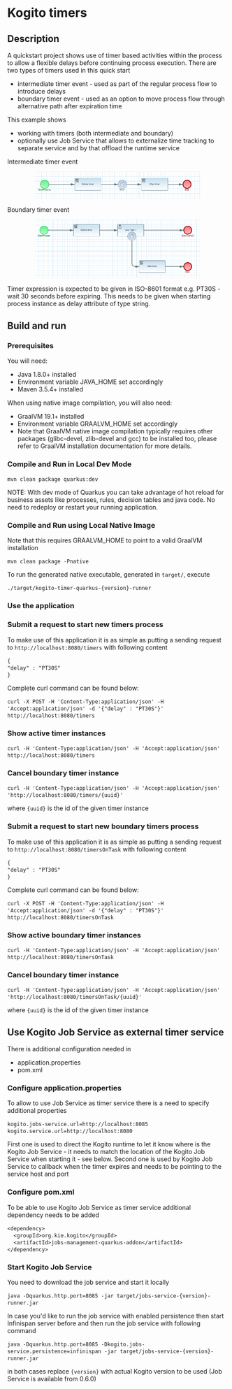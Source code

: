 # Kogito timers

## Description

A quickstart project shows use of timer based activities within the process to 
allow a flexible delays before continuing process execution. There are two types
of timers used in this quick start

* intermediate timer event - used as part of the regular process flow to introduce delays
* boundary timer event - used as an option to move process flow through alternative path after expiration time

This example shows

* working with timers (both intermediate and boundary)
* optionally use Job Service that allows to externalize time tracking to separate service and by that offload the runtime service
	
	
Intermediate timer event
<p align="center"><img width=75% height=50% src="docs/images/process.png"></p>

Boundary timer event
<p align="center"><img width=75% height=50% src="docs/images/process2.png"></p>

Timer expression is expected to be given in ISO-8601 format e.g. PT30S - wait 30 seconds before expiring. 
This needs to be given when starting process instance as delay attribute of type string. 

## Build and run

### Prerequisites
 
You will need:
  - Java 1.8.0+ installed 
  - Environment variable JAVA_HOME set accordingly
  - Maven 3.5.4+ installed

When using native image compilation, you will also need: 
  - GraalVM 19.1+ installed
  - Environment variable GRAALVM_HOME set accordingly
  - Note that GraalVM native image compilation typically requires other packages (glibc-devel, zlib-devel and gcc) to be installed too, please refer to GraalVM installation documentation for more details.

### Compile and Run in Local Dev Mode

```
mvn clean package quarkus:dev    
```

NOTE: With dev mode of Quarkus you can take advantage of hot reload for business assets like processes, rules, decision tables and java code. No need to redeploy or restart your running application.


### Compile and Run using Local Native Image
Note that this requires GRAALVM_HOME to point to a valid GraalVM installation

```
mvn clean package -Pnative
```
  
To run the generated native executable, generated in `target/`, execute

```
./target/kogito-timer-quarkus-{version}-runner
```

### Use the application


### Submit a request to start new timers process

To make use of this application it is as simple as putting a sending request to `http://localhost:8080/timers`  with following content 

```
{
"delay" : "PT30S"
}

```

Complete curl command can be found below:

```
curl -X POST -H 'Content-Type:application/json' -H 'Accept:application/json' -d '{"delay" : "PT30S"}' http://localhost:8080/timers
```

### Show active timer instances

```
curl -H 'Content-Type:application/json' -H 'Accept:application/json' http://localhost:8080/timers
```

### Cancel boundary timer instance 

```
curl -H 'Content-Type:application/json' -H 'Accept:application/json' 'http://localhost:8080/timers/{uuid}'
```

where `{uuid}` is the id of the given timer instance



### Submit a request to start new boundary timers process

To make use of this application it is as simple as putting a sending request to `http://localhost:8080/timersOnTask`  with following content 

```
{
"delay" : "PT30S"
}

```

Complete curl command can be found below:

```
curl -X POST -H 'Content-Type:application/json' -H 'Accept:application/json' -d '{"delay" : "PT30S"}' http://localhost:8080/timersOnTask
```

### Show active boundary timer instances

```
curl -H 'Content-Type:application/json' -H 'Accept:application/json' http://localhost:8080/timersOnTask
```

### Cancel boundary timer instance 

```
curl -H 'Content-Type:application/json' -H 'Accept:application/json' 'http://localhost:8080/timersOnTask/{uuid}'
```

where `{uuid}` is the id of the given timer instance



## Use Kogito Job Service as external timer service

There is additional configuration needed in 

* application.properties
* pom.xml

### Configure application.properties

To allow to use Job Service as timer service there is a need to specify additional properties 

```
kogito.jobs-service.url=http://localhost:8085
kogito.service.url=http://localhost:8080
```


First one is used to direct the Kogito runtime to let it know where is the Kogito Job Service - it needs
to match the location of the Kogito Job Service when starting it - see below.
Second one is used by Kogito Job Service to callback when the timer expires and needs to be pointing to the service host and port

### Configure pom.xml

To be able to use Kogito Job Service as timer service additional dependency needs to be added

```
<dependency>
  <groupId>org.kie.kogito</groupId>
  <artifactId>jobs-management-quarkus-addon</artifactId>
</dependency>
```

### Start Kogito Job Service

You need to download the job service and start it locally

```
java -Dquarkus.http.port=8085 -jar target/jobs-service-{version}-runner.jar
```

In case you'd like to run the job service with enabled persistence then start 
Infinispan server before and then run the job service with following command

```
java -Dquarkus.http.port=8085 -Dkogito.jobs-service.persistence=infinispan -jar target/jobs-service-{version}-runner.jar
```

in both cases replace `{version}` with actual Kogito version to be used (Job Service is available from 0.6.0)